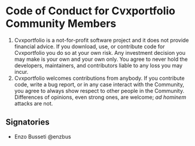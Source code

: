 # Code of Conduct for Cvxportfolio Community Members 

1. Cvxportfolio is a not-for-profit software project and it does not provide financial advice. If you download, use, or contribute code for Cvxportfolio you do so at your own risk. Any investment decision you may make is your own and your own only. You agree to never hold the developers, maintainers, and contributors liable to any loss you may incur.
2. Cvxportfolio welcomes contributions from anybody. If you contribute code, write a bug report, or in any case interact with the Community, you agree to always show respect to other people in the Community. Differences of opinions, even strong ones, are welcome; *ad hominem* attacks are not.

## Signatories
- Enzo Busseti @enzbus
